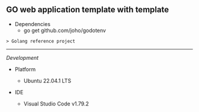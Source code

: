## GO web application template with template

- Dependencies
  - go get github.com/joho/godotenv

```
> Golang reference project

```

---

_Development_

- Platform

  - Ubuntu 22.04.1 LTS

- IDE
  - Visual Studio Code v1.79.2
